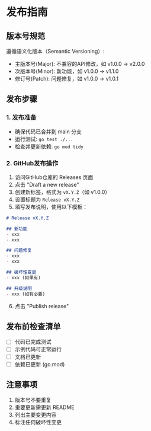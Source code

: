 # 发布指南

## 版本号规范

遵循语义化版本（Semantic Versioning）:

- 主版本号(Major): 不兼容的API修改，如 v1.0.0 -> v2.0.0
- 次版本号(Minor): 新功能，如 v1.0.0 -> v1.1.0
- 修订号(Patch): 问题修复，如 v1.0.0 -> v1.0.1

## 发布步骤

### 1. 发布准备

- 确保代码已合并到 main 分支
- 运行测试: `go test ./...`
- 检查并更新依赖: `go mod tidy`

### 2. GitHub发布操作

1. 访问GitHub仓库的 Releases 页面
2. 点击 "Draft a new release"
3. 创建新标签，格式为 `vX.Y.Z`（如 v1.0.0）
4. 设置标题为 `Release vX.Y.Z`
5. 填写发布说明，使用以下模板：

```markdown
# Release vX.Y.Z

## 新功能
- xxx
- xxx

## 问题修复
- xxx
- xxx

## 破坏性变更
- xxx (如果有)

## 升级说明
- xxx (如有必要)
```

6. 点击 "Publish release"

## 发布前检查清单

- [ ] 代码已完成测试
- [ ] 示例代码可正常运行
- [ ] 文档已更新
- [ ] 依赖已更新 (go.mod)

## 注意事项

1. 版本号不要重复
2. 重要更新需更新 README
3. 列出主要变更内容
4. 标注任何破坏性变更
